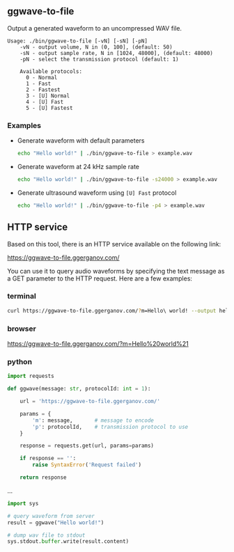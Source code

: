 ## ggwave-to-file

Output a generated waveform to an uncompressed WAV file.

```
Usage: ./bin/ggwave-to-file [-vN] [-sN] [-pN]
    -vN - output volume, N in (0, 100], (default: 50)
    -sN - output sample rate, N in [1024, 48000], (default: 48000)
    -pN - select the transmission protocol (default: 1)

    Available protocols:
      0 - Normal
      1 - Fast
      2 - Fastest
      3 - [U] Normal
      4 - [U] Fast
      5 - [U] Fastest
```

### Examples

- Generate waveform with default parameters

  ```bash
  echo "Hello world!" | ./bin/ggwave-to-file > example.wav
  ```

- Generate waveform at 24 kHz sample rate

  ```bash
  echo "Hello world!" | ./bin/ggwave-to-file -s24000 > example.wav
  ```
  
- Generate ultrasound waveform using `[U] Fast` protocol

  ```bash
  echo "Hello world!" | ./bin/ggwave-to-file -p4 > example.wav
  ```


## HTTP service

Based on this tool, there is an HTTP service available on the following link:

https://ggwave-to-file.ggerganov.com/

You can use it to query audio waveforms by specifying the text message as a GET parameter to the HTTP request. Here are a few examples:

### terminal

```bash
curl https://ggwave-to-file.ggerganov.com/?m=Hello\ world! --output hello.wav
```

### browser

https://ggwave-to-file.ggerganov.com/?m=Hello%20world%21

### python

```python
import requests

def ggwave(message: str, protocolId: int = 1):

    url = 'https://ggwave-to-file.ggerganov.com/'

    params = {
        'm': message,       # message to encode
        'p': protocolId,    # transmission protocol to use
    }

    response = requests.get(url, params=params)

    if response == '':
        raise SyntaxError('Request failed')

    return response

```

...

```python
import sys

# query waveform from server
result = ggwave("Hello world!")

# dump wav file to stdout
sys.stdout.buffer.write(result.content)

```
